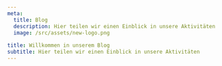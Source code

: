 ```yaml
---
meta:
  title: Blog
  description: Hier teilen wir einen Einblick in unsere Aktivitäten
  image: /src/assets/new-logo.png
  
title: Willkommen in unserem Blog
subtitle: Hier teilen wir einen Einblick in unsere Aktivitäten
---
```

